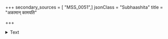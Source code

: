 +++
secondary_sources = [ "MSS_0051",]
jsonClass = "Subhaashita"
title = "अकामान् कामयति"

+++

<details><summary>Text</summary>

अकामान् कामयति यः कामयानान् परिद्विषन्।  
बलवन्तं च यो द्वेष्टि तमाहुर्मूढचेतसम्॥
</details>
